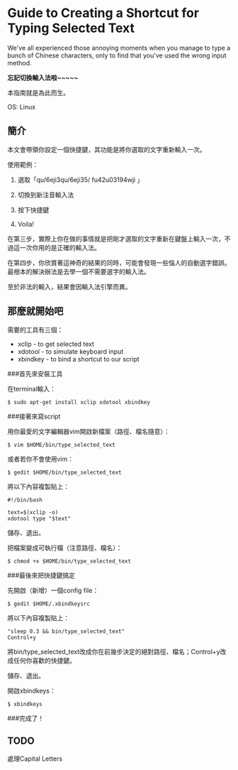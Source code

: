 # Guide to Creating a Shortcut for Typing Selected Text
We've all experienced those annoying moments when you manage to type a bunch of Chinese characters, only to find that you've used the wrong input method. 

**忘記切換輸入法啦~~~~~**

本指南就是為此而生。 

OS: Linux 

## 簡介

本文會帶領你設定一個快捷鍵，其功能是將你選取的文字重新輸入一次。 

使用範例： 

1. 選取「qu/6eji3qu/6eji35/ fu42u03194wji 」 

2. 切換到新注音輸入法 

3. 按下快捷鍵 

4. Voila! 
 
在第三步，實際上你在做的事情就是把剛才選取的文字重新在鍵盤上輸入一次，不過這一次你用的是正確的輸入法。 

在第四步，你欣賞著這神奇的結果的同時，可能會發現一些惱人的自動選字錯誤。最根本的解決辦法是去學一個不需要選字的輸入法。 


至於非法的輸入，結果會因輸入法引擎而異。 


## 那麼就開始吧

需要的工具有三個：
* xclip    - to get selected text
* xdotool  - to simulate keyboard input
* xbindkey - to bind a shortcut to our script

###首先來安裝工具

在terminal輸入：

    $ sudo apt-get install xclip xdotool xbindkey


###接著來寫script

用你最愛的文字編輯器vim開啟新檔案（路徑、檔名隨意）： 

    $ vim $HOME/bin/type_selected_text

或者若你不會使用vim： 

    $ gedit $HOME/bin/type_selected_text


將以下內容複製貼上： 

    #!/bin/bash

    text=$(xclip -o)
    xdotool type "$text"


儲存、退出。 



把檔案變成可執行檔（注意路徑、檔名）： 

    $ chmod +x $HOME/bin/type_selected_text



###最後來把快捷鍵搞定

先開啟（新增）一個config file： 

    $ gedit $HOME/.xbindkeysrc

將以下內容複製貼上： 

    "sleep 0.3 && bin/type_selected_text"
    Control+y

將bin/type_selected_text改成你在前幾步決定的絕對路徑、檔名；Control+y改成任何你喜歡的快捷鍵。 


儲存、退出。 

開啟xbindkeys： 

    $ xbindkeys


###完成了！ 



## TODO
處理Capital Letters

